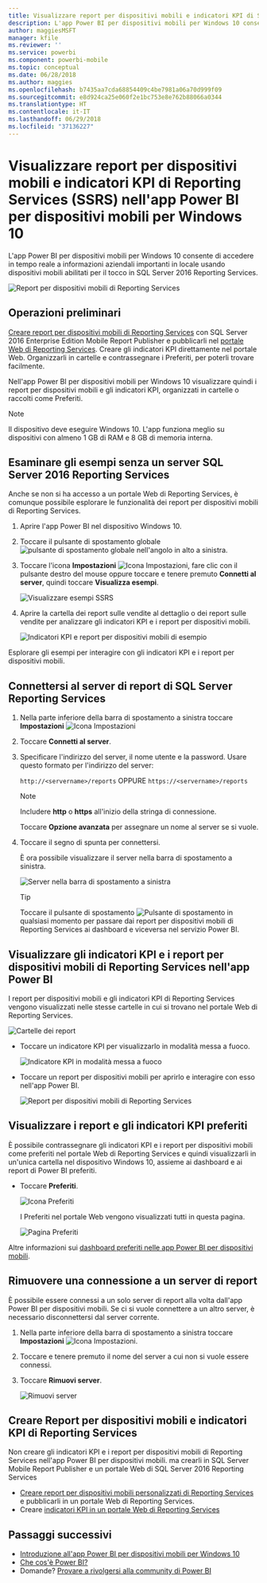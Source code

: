 ```yaml
---
title: Visualizzare report per dispositivi mobili e indicatori KPI di SSRS nell'app per dispositivi mobili Windows 10 - Power BI
description: L'app Power BI per dispositivi mobili per Windows 10 consente di accedere in tempo reale a informazioni aziendali importanti in locale usando dispositivi mobili abilitati per il tocco.
author: maggiesMSFT
manager: kfile
ms.reviewer: ''
ms.service: powerbi
ms.component: powerbi-mobile
ms.topic: conceptual
ms.date: 06/28/2018
ms.author: maggies
ms.openlocfilehash: b7435aa7cda68854409c4be7981a06a70d999f09
ms.sourcegitcommit: e8d924ca25e060f2e1bc753e8e762b88066a0344
ms.translationtype: HT
ms.contentlocale: it-IT
ms.lasthandoff: 06/29/2018
ms.locfileid: "37136227"
---
```

# <a name="view-reporting-services-ssrs-mobile-reports-and-kpis-in-the-windows-10-power-bi-mobile-app"></a>Visualizzare report per dispositivi mobili e indicatori KPI di Reporting Services (SSRS) nell'app Power BI per dispositivi mobili per Windows 10
L'app Power BI per dispositivi mobili per Windows 10 consente di accedere in tempo reale a informazioni aziendali importanti in locale usando dispositivi mobili abilitati per il tocco in SQL Server 2016 Reporting Services. 

![Report per dispositivi mobili di Reporting Services](media/mobile-app-windows-10-ssrs-kpis-mobile-reports/power-bi-ssrs-mobile-report.png)

## <a name="first-things-first"></a>Operazioni preliminari
[Creare report per dispositivi mobili di Reporting Services](https://msdn.microsoft.com/library/mt652547.aspx) con SQL Server 2016 Enterprise Edition Mobile Report Publisher e pubblicarli nel [portale Web di Reporting Services](https://msdn.microsoft.com/library/mt637133.aspx). Creare gli indicatori KPI direttamente nel portale Web. Organizzarli in cartelle e contrassegnare i Preferiti, per poterli trovare facilmente. 

Nell'app Power BI per dispositivi mobili per Windows 10 visualizzare quindi i report per dispositivi mobili e gli indicatori KPI, organizzati in cartelle o raccolti come Preferiti. 

> [!NOTE]
> Il dispositivo deve eseguire Windows 10. L'app funziona meglio su dispositivi con almeno 1 GB di RAM e 8 GB di memoria interna.
> 
> 

## <a name="explore-samples-without-a-sql-server-2016-reporting-services-server"></a>Esaminare gli esempi senza un server SQL Server 2016 Reporting Services
Anche se non si ha accesso a un portale Web di Reporting Services, è comunque possibile esplorare le funzionalità dei report per dispositivi mobili di Reporting Services.

1. Aprire l'app Power BI nel dispositivo Windows 10.
2. Toccare il pulsante di spostamento globale ![pulsante di spostamento globale](media/mobile-app-windows-10-ssrs-kpis-mobile-reports/powerbi_windows10_options_icon.png) nell'angolo in alto a sinistra.
3. Toccare l'icona **Impostazioni** ![Icona Impostazioni](media/mobile-app-windows-10-ssrs-kpis-mobile-reports/power-bi-settings-icon.png), fare clic con il pulsante destro del mouse oppure toccare e tenere premuto **Connetti al server**, quindi toccare **Visualizza esempi**.
   
   ![Visualizzare esempi SSRS](media/mobile-app-windows-10-ssrs-kpis-mobile-reports/power-bi-win10-connect-ssrs-samples.png)
4. Aprire la cartella dei report sulle vendite al dettaglio o dei report sulle vendite per analizzare gli indicatori KPI e i report per dispositivi mobili.
   
   ![Indicatori KPI e report per dispositivi mobili di esempio](media/mobile-app-windows-10-ssrs-kpis-mobile-reports/power-bi-win10-ssrs-sample-kpis.png)

Esplorare gli esempi per interagire con gli indicatori KPI e i report per dispositivi mobili.

## <a name="connect-to-a-reporting-services-report-server"></a>Connettersi al server di report di SQL Server Reporting Services
1. Nella parte inferiore della barra di spostamento a sinistra toccare **Impostazioni** ![Icona Impostazioni](media/mobile-app-windows-10-ssrs-kpis-mobile-reports/power-bi-settings-icon.png)
2. Toccare **Connetti al server**.
3. Specificare l'indirizzo del server, il nome utente e la password. Usare questo formato per l'indirizzo del server:
   
     `http://<servername>/reports` OPPURE `https://<servername>/reports`
   
   > [!NOTE]
   > Includere **http** o **https** all'inizio della stringa di connessione.
   > 
   > 
   
    Toccare **Opzione avanzata** per assegnare un nome al server se si vuole.
4. Toccare il segno di spunta per connettersi. 
   
   È ora possibile visualizzare il server nella barra di spostamento a sinistra.
   
   ![Server nella barra di spostamento a sinistra](media/mobile-app-windows-10-ssrs-kpis-mobile-reports/power-bi-ssrs-mobile-report-server.png)
   
   >[!TIP]
   >Toccare il pulsante di spostamento ![Pulsante di spostamento](media/mobile-app-windows-10-ssrs-kpis-mobile-reports/powerbi_windows10_options_icon.png) in qualsiasi momento per passare dai report per dispositivi mobili di Reporting Services ai dashboard e viceversa nel servizio Power BI. 
   > 

## <a name="view-reporting-services-kpis-and-mobile-reports-in-the-power-bi-app"></a>Visualizzare gli indicatori KPI e i report per dispositivi mobili di Reporting Services nell'app Power BI
I report per dispositivi mobili e gli indicatori KPI di Reporting Services vengono visualizzati nelle stesse cartelle in cui si trovano nel portale Web di Reporting Services.

![Cartelle dei report](media/mobile-app-windows-10-ssrs-kpis-mobile-reports/power-bi-ssrs-mobile-report-folders.png)

* Toccare un indicatore KPI per visualizzarlo in modalità messa a fuoco.
  
    ![Indicatore KPI in modalità messa a fuoco](media/mobile-app-windows-10-ssrs-kpis-mobile-reports/power-bi-ssrs-mobile-report-kpis.png)
* Toccare un report per dispositivi mobili per aprirlo e interagire con esso nell'app Power BI.
  
    ![Report per dispositivi mobili di Reporting Services](media/mobile-app-windows-10-ssrs-kpis-mobile-reports/power-bi-ssrs-mobile-report.png)

## <a name="view-your-favorite-kpis-and-reports"></a>Visualizzare i report e gli indicatori KPI preferiti
È possibile contrassegnare gli indicatori KPI e i report per dispositivi mobili come preferiti nel portale Web di Reporting Services e quindi visualizzarli in un'unica cartella nel dispositivo Windows 10, assieme ai dashboard e ai report di Power BI preferiti.

* Toccare **Preferiti**.
  
   ![Icona Preferiti](media/mobile-app-windows-10-ssrs-kpis-mobile-reports/power-bi-ssrs-mobile-report-favorite-menu.png)
  
   I Preferiti nel portale Web vengono visualizzati tutti in questa pagina.
  
   ![Pagina Preferiti](media/mobile-app-windows-10-ssrs-kpis-mobile-reports/power-bi-windows-10-ssrs-favorites.png)

Altre informazioni sui [dashboard preferiti nelle app Power BI per dispositivi mobili](mobile-apps-favorites.md).

## <a name="remove-a-connection-to-a-report-server"></a>Rimuovere una connessione a un server di report
È possibile essere connessi a un solo server di report alla volta dall'app Power BI per dispositivi mobili. Se ci si vuole connettere a un altro server, è necessario disconnettersi dal server corrente.

1. Nella parte inferiore della barra di spostamento a sinistra toccare **Impostazioni** ![Icona Impostazioni](media/mobile-app-windows-10-ssrs-kpis-mobile-reports/power-bi-settings-icon.png).
2. Toccare e tenere premuto il nome del server a cui non si vuole essere connessi.
3. Toccare **Rimuovi server**.
   
    ![Rimuovi server](media/mobile-app-windows-10-ssrs-kpis-mobile-reports/power-bi-windows-10-ssrs-remove-server-menu.png)

## <a name="create-reporting-services-mobile-reports-and-kpis"></a>Creare Report per dispositivi mobili e indicatori KPI di Reporting Services
Non creare gli indicatori KPI e i report per dispositivi mobili di Reporting Services nell'app Power BI per dispositivi mobili. ma crearli in SQL Server Mobile Report Publisher e un portale Web di SQL Server 2016 Reporting Services 

* [Creare report per dispositivi mobili personalizzati di Reporting Services](https://msdn.microsoft.com/library/mt652547.aspx) e pubblicarli in un portale Web di Reporting Services.
* Creare [indicatori KPI in un portale Web di Reporting Services](https://msdn.microsoft.com/library/mt683632.aspx)

## <a name="next-steps"></a>Passaggi successivi
* [Introduzione all'app Power BI per dispositivi mobili per Windows 10](mobile-windows-10-phone-app-get-started.md)  
* [Che cos'è Power BI?](power-bi-overview.md)  
* Domande? [Provare a rivolgersi alla community di Power BI](http://community.powerbi.com/)

